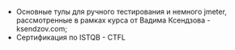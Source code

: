 - Основные тулы для ручного тестирования и немного jmeter, рассмотренные в рамках курса от Вадима Ксендзова - ksendzov.com; 
- Сертификация по ISTQB - CTFL
